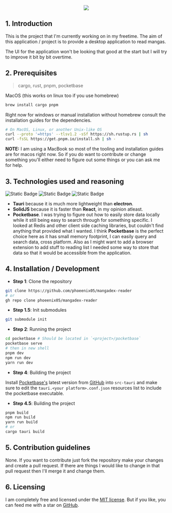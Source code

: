 <p align="center">
    <img src="https://socialify.git.ci/phoeenix05/mangadex-reader/image?issues=1&language=1&name=1&owner=1&pattern=Circuit%20Board&stargazers=1&theme=Auto"/>
</p>

## 1. Introduction
This is the project that I'm currently working on in my freetime. The aim of this application / project is to provide a desktop application to read mangas. 

The UI for the application won't be looking that good at the start but I will try to improve it bit by bit overtime.

## 2. Prerequisites
> cargo, rust, pnpm, pocketbase

MacOS (this works on linux too if you use homebrew)
```zsh
brew install cargo pnpm
```

Right now for windows or manual installation without homebrew consult the installation guides for the dependencies.
```zsh
# On MacOS, Linux, or another Unix-like OS
curl --proto '=https' --tlsv1.2 -sSf https://sh.rustup.rs | sh
curl -fsSL https://get.pnpm.io/install.sh | sh -
```

<!-- For Crystal installation guides check their [installation page](https://crystal-lang.org/install/) or from latest source on [GitHub](https://github.com/crystal-lang/crystal/releases/latest). -->

**NOTE:** I am using a MacBook so most of the tooling and installation guides are for macos right now. So if you do want to contribute or change something you'll either need to figure out some things or you can ask me for help.

## 3. Technologies used and reasoning
![Static Badge](https://img.shields.io/badge/tauri-333333?style=for-the-badge&logo=tauri&link=https%3A%2F%2Ftauri.app)
![Static Badge](https://img.shields.io/badge/solidjs-333333?style=for-the-badge&logo=solid&logoColor=rgb(95%2C%20136%2C%20195)&link=https%3A%2F%2Fsolidjs.com)
![Static Badge](https://img.shields.io/badge/pocketbase-333333?style=for-the-badge&logo=pocketbase&logoColor=rgb(95%2C%20136%2C%20195)&link=https%3A%2F%2Fpocketbase.io)

- **Tauri** because it is much more lightweight than **electron**.
- **SolidJS** because it is faster than **React**, in my opinion atleast.
- **Pocketbase**. I was trying to figure out how to easily store data locally while it still being easy to search through for something specific. I looked at Redis and other client side caching libraries, but couldn't find anything that provided what I wanted. I think **Pocketbase** is the perfect choice here as it has small memory footprint, I can easily query and search data, cross platform. Also as I might want to add a browser extension to add stuff to reading list I needed some way to store that data so that it would be accessible from the application.

## 4. Installation / Development

- **Step 1**: Clone the repository
```zsh
git clone https://github.com/phoeenix05/mangadex-reader
# or
gh repo clone phoeenix05/mangadex-reader
```

- **Step 1.5**: Init submodules
```zsh
git submodule init
```

- **Step 2**: Running the project
```zsh 
cd pocketbase # Should be located in `<project>/pocketbase`
pocketbase serve
# then in new shell
pnpm dev
npm run dev
yarn run dev
```

- **Step 4**: Building the project

Install [Pocketbase's](https://pocketbase.io/) latest version from [GitHub](https://github.com/pocketbase/pocketbase/releases/latest) into `src-tauri` and make sure to edit the `tauri.<your platform>.conf.json` resources list to include the pocketbase executable.

- **Step 4.5**: Building the project
```zsh 
pnpm build
npm run build
yarn run build
# or
cargo tauri build
```

## 5. Contribution guidelines
None. If you want to contribute just fork the repository make your changes and create a pull request. If there are things I would like to change in that pull request then I'll merge it and change them.

## 6. Licensing
I am completely free and licensed under the [MIT license](https://github.com/Phoeenix05/mangadex-reader/blob/main/LICENSE). But if you like, you can feed me with a star on [GitHub](https://github.com/Phoeenix05/mangadex-reader).


